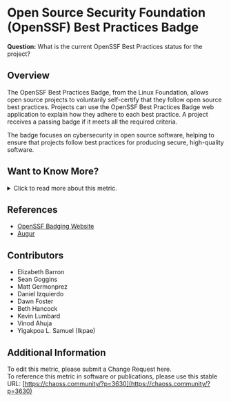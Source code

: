 # **Open Source Security Foundation (OpenSSF) Best Practices Badge**

**Question:** What is the current OpenSSF Best Practices status for the project?

## **Overview**
The OpenSSF Best Practices Badge, from the Linux Foundation, allows open source projects to voluntarily self-certify that they follow open source best practices. Projects can use the OpenSSF Best Practices Badge web application to explain how they adhere to each best practice. A project receives a passing badge if it meets all the required criteria. 

The badge focuses on cybersecurity in open source software, helping to ensure that projects follow best practices for producing secure, high-quality software.

## **Want to Know More?**

<span markdown="1"><details>
<summary>Click to read more about this metric.</summary>

### **Objectives**
The **OpenSSF Best Practices Badge**:
- Indicates a project's compliance with "open source project best practices" as defined by the Linux Foundation’s core infrastructure initiative.
- Encourages open source projects to produce secure software by adhering to established best practices.
- Enables consumers to assess which open source projects are more likely to produce secure, reliable software based on their compliance with these best practices.

### **Data Collection Strategies**
To assess a project’s OpenSSF Best Practices status:
- Projects receive a passing badge if they meet all required criteria.
- Status of each criterion is categorized as 'Met', 'Unmet', 'N/A', or 'Unknown'. 
- Criteria are grouped into four categories: 'MUST', 'SHOULD', 'SUGGESTED', and 'FUTURE'.
- To obtain a badge, all MUST and MUST NOT criteria must be met. All SHOULD criteria must either be met or have a documented rationale for not implementing them. SUGGESTED criteria are optional and can be rated as either met or unmet.
- Advanced badges (silver and gold) are available for projects that meet additional criteria.

For further information, refer to [OpenSSF’s API documentation](https://bestpractices.coreinfrastructure.org/en).

### **Filters**
The metric can be filtered by:
- Badge level (Passing, Silver, Gold)
- Project type or focus area (e.g., cybersecurity projects)
- Criteria status (Met, Unmet, N/A, Unknown)
- Compliance trends over time

### **Visualizations**
1. 
![IMG_5292](https://github.com/user-attachments/assets/d01f9abd-e4e9-4f44-872f-b3513c92585c)

   *Figure 1: Example of OpenSSF Best Practices Badge*

</details></span>

## **References**
- [OpenSSF Badging Website](https://bestpractices.coreinfrastructure.org/en)
- [Augur](https://github.com/chaoss/augur)

## **Contributors**
- Elizabeth Barron
- Sean Goggins
- Matt Germonprez
- Daniel Izquierdo
- Dawn Foster
- Beth Hancock
- Kevin Lumbard
- Vinod Ahuja
- Yigakpoa L. Samuel (Ikpae)

## **Additional Information**
To edit this metric, please submit a Change Request here.  
To reference this metric in software or publications, please use this stable URL: [https://chaoss.community/?p=3630](https://chaoss.community/?p=3630)

<!-- # For groupings in the knowledge base
Context tags: Open Source Security, Best Practices Compliance, Open Source Risk Management, Secure Software Development
Keyword tags:OpenSSF Best Practices Badge, Security Badging, Open Source Compliance, Secure Software Practices, Badge Levels (Passing, Silver, Gold), Project Certification Status, Secure Open Source Projects
-->
